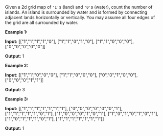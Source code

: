
Given a 2d grid map of  `'1'`s (land) and  `'0'`s (water), count the number of islands. An island is surrounded by water and is formed by connecting adjacent lands horizontally or vertically. You may assume all four edges of the grid are all surrounded by water.

**Example 1:**

**Input:**
[["1","1","1","1","0"],
 ["1","1","0","1","0"],
 ["1","1","0","0","0"],
 ["0","0","0","0","0"]]

**Output:** 1

**Example 2:**

**Input:**
[["1","1","0","0","0"],
["1","1","0","0","0"],
["0","0","1","0","0"],
["0","0","0","1","1"]]

**Output:** 3

**Example 3:**

**Input:**
[["1","1","1","1","1","1","1"],
["0","0","0","0","0","0","1"],
["1","1","1","1","1","0","1"],
["1","0","0","0","1","0","1"],
["1","0","1","0","1","0","1"],
["1","0","1","1","1","0","1"],
["1","1","1","1","1","1","1"]]

**Output:** 1